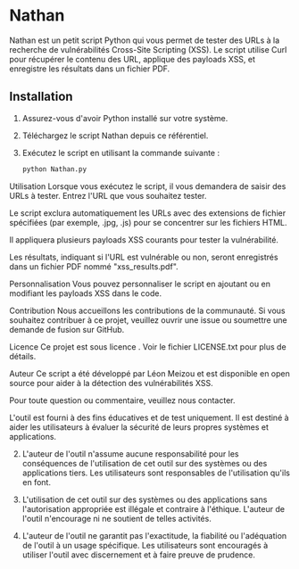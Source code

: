 # Nathan

Nathan est un petit script Python qui vous permet de tester des URLs à la recherche de vulnérabilités Cross-Site Scripting (XSS). Le script utilise Curl pour récupérer le contenu des URL, applique des payloads XSS, et enregistre les résultats dans un fichier PDF.

## Installation

1. Assurez-vous d'avoir Python installé sur votre système.

2. Téléchargez le script Nathan depuis ce référentiel.

3. Exécutez le script en utilisant la commande suivante :

   ```bash
   python Nathan.py

Utilisation
Lorsque vous exécutez le script, il vous demandera de saisir des URLs à tester. Entrez l'URL que vous souhaitez tester.

Le script exclura automatiquement les URLs avec des extensions de fichier spécifiées (par exemple, .jpg, .js) pour se concentrer sur les fichiers HTML.

Il appliquera plusieurs payloads XSS courants pour tester la vulnérabilité.

Les résultats, indiquant si l'URL est vulnérable ou non, seront enregistrés dans un fichier PDF nommé "xss_results.pdf".

Personnalisation
Vous pouvez personnaliser le script en ajoutant ou en modifiant les payloads XSS dans le code.

Contribution
Nous accueillons les contributions de la communauté. Si vous souhaitez contribuer à ce projet, veuillez ouvrir une issue ou soumettre une demande de fusion sur GitHub.

Licence
Ce projet est sous licence . Voir le fichier LICENSE.txt pour plus de détails.

Auteur
Ce script a été développé par Léon Meizou et est disponible en open source pour aider à la détection des vulnérabilités XSS.

Pour toute question ou commentaire, veuillez nous contacter.
 
L'outil est fourni à des fins éducatives et de test uniquement. Il est destiné à aider les utilisateurs à évaluer la sécurité de leurs propres systèmes et applications.

2. L'auteur de l'outil n'assume aucune responsabilité pour les conséquences de l'utilisation de cet outil sur des systèmes ou des applications tiers. Les utilisateurs sont responsables de l'utilisation qu'ils en font.

3. L'utilisation de cet outil sur des systèmes ou des applications sans l'autorisation appropriée est illégale et contraire à l'éthique. L'auteur de l'outil n'encourage ni ne soutient de telles activités.

4. L'auteur de l'outil ne garantit pas l'exactitude, la fiabilité ou l'adéquation de l'outil à un usage spécifique. Les utilisateurs sont encouragés à utiliser l'outil avec discernement et à faire preuve de prudence.

